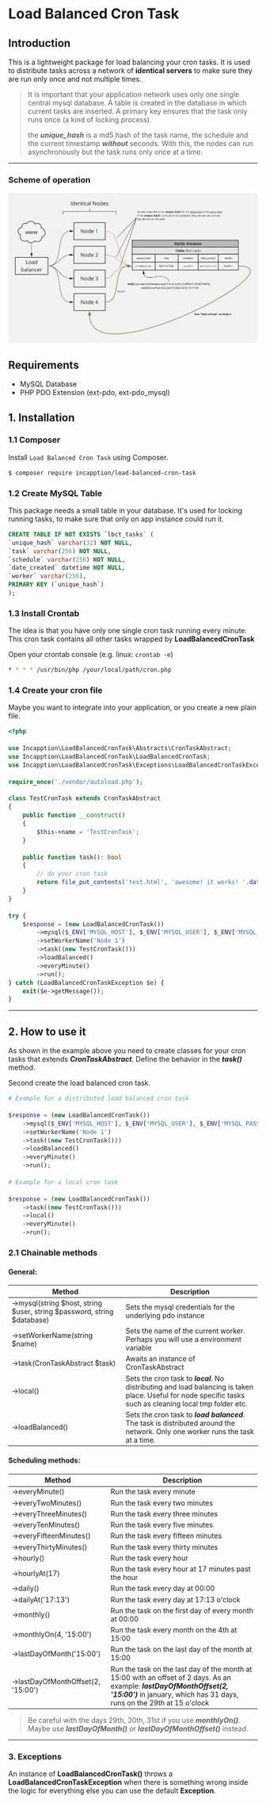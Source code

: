 # Load Balanced Cron Task

## Introduction
This is a lightweight package for load balancing your cron tasks. It is used to distribute tasks 
across a network of **identical servers** to make sure they are run only once and not multiple times. 
>It is important that your application network uses only one single central mysql database. 
A table is created in the database in which current tasks are inserted. 
A primary key ensures that the task only runs once (a kind of locking process).
> 
> the ***unique_hash*** is a md5 hash of the task name, the schedule and the current timestamp ***without*** seconds. With this, the nodes can run asynchronously but the task runs only once at a time.

---

### Scheme of operation

![alt text](scheme.png)

## Requirements
- MySQL Database
- PHP PDO Extension (ext-pdo, ext-pdo_mysql)

## 1. Installation

### 1.1 Composer

Install `Load Balanced Cron Task` using Composer.

```bash
$ composer require incapption/load-balanced-cron-task
```

### 1.2 Create MySQL Table

This package needs a small table in your database. 
It's used for locking running tasks, to make sure that only on app instance could run it.

```sql
CREATE TABLE IF NOT EXISTS `lbct_tasks` (
`unique_hash` varchar(32) NOT NULL,
`task` varchar(256) NOT NULL,
`schedule` varchar(256) NOT NULL,
`date_created` datetime NOT NULL,
`worker` varchar(256),
PRIMARY KEY (`unique_hash`)
);
```

### 1.3 Install Crontab

The idea is that you have only one single cron task running every minute. 
This cron task contains all other tasks wrapped by **LoadBalancedCronTask**

Open your crontab console (e.g. linux: ```crontab -e```)
```bash
* * * * /usr/bin/php /your/local/path/cron.php
```

### 1.4 Create your cron file

Maybe you want to integrate into your application, or you create a new plain file.

```php
<?php

use Incapption\LoadBalancedCronTask\Abstracts\CronTaskAbstract;
use Incapption\LoadBalancedCronTask\LoadBalancedCronTask;
use Incapption\LoadBalancedCronTask\Exceptions\LoadBalancedCronTaskException;

require_once('./vendor/autoload.php');

class TestCronTask extends CronTaskAbstract
{
    public function __construct()
    {
        $this->name = 'TestCronTask';
    }

    public function task(): bool
    {
        // do your cron task
        return file_put_contents('test.html', 'awesome! it works! '.date('Y-m-d H:i:s', time()));
    }
}

try {
    $response = (new LoadBalancedCronTask())
        ->mysql($_ENV['MYSQL_HOST'], $_ENV['MYSQL_USER'], $_ENV['MYSQL_PASSWORD'], $_ENV['MYSQL_DATABASE'])
        ->setWorkerName('Node 1')
        ->task((new TestCronTask()))
        ->loadBalanced()
        ->everyMinute()
        ->run();
} catch (LoadBalancedCronTaskException $e) {
    exit($e->getMessage());
}
```
___

## 2. How to use it

As shown in the example above you need to create classes for your cron tasks that extends ***CronTaskAbstract***. 
Define the behavior in the ***task()*** method.

Second create the load balanced cron task.

```php
# Example for a distributed load balanced cron task
 
$response = (new LoadBalancedCronTask())
    ->mysql($_ENV['MYSQL_HOST'], $_ENV['MYSQL_USER'], $_ENV['MYSQL_PASSWORD'], $_ENV['MYSQL_DATABASE'])
    ->setWorkerName('Node 1')
    ->task((new TestCronTask()))
    ->loadBalanced()
    ->everyMinute()
    ->run();

# Example for a local cron task
 
$response = (new LoadBalancedCronTask())
    ->task((new TestCronTask()))
    ->local()
    ->everyMinute()
    ->run();
```

### 2.1 Chainable methods

#### General:

| Method | Description |
| ----------- | ----------- |
| ->mysql(string $host, string $user, string $password, string $database) | Sets the mysql credentials for the underlying pdo instance |
| ->setWorkerName(string $name) | Sets the name of the current worker. Perhaps you will use a environment variable |
| ->task(CronTaskAbstract $task) | Awaits an instance of CronTaskAbstract |
| ->local() | Sets the cron task to ***local***. No distributing and load balancing is taken place. Useful for node specific tasks such as cleaning local tmp folder etc. |
| ->loadBalanced() | Sets the cron task to ***load balanced***. The task is distributed around the network. Only one worker runs the task at a time. |

#### Scheduling methods:

| Method | Description |
| ----------- | ----------- |
| ->everyMinute() | Run the task every minute |
| ->everyTwoMinutes() | Run the task every two minutes |
| ->everyThreeMinutes() | Run the task every three minutes |
| ->everyTenMinutes() | Run the task every five minutes |
| ->everyFifteenMinutes() | Run the task every fifteen minutes |
| ->everyThirtyMinutes() | Run the task every thirty minutes |
| ->hourly() | Run the task every hour |
| ->hourlyAt(17) | Run the task every hour at 17 minutes past the hour |
| ->daily() | Run the task every day at 00:00 |
| ->dailyAt('17:13') | Run the task every day at 17:13 o'clock |
| ->monthly() | Run the task on the first day of every month at 00:00 |
| ->monthlyOn(4, '15:00') | Run the task every month on the 4th at 15:00 |
| ->lastDayOfMonth('15:00') | Run the task on the last day of the month at 15:00 |
| ->lastDayOfMonthOffset(2, '15:00') | Run the task on the last day of the month at 15:00 with an offset of 2 days. As an example: ***lastDayOfMonthOffset(2, '15:00')*** in january, which has 31 days, runs on the 29th at 15 o'clock|

> Be careful with the days 29th, 30th, 31st if you use ***monthlyOn()***. Maybe use ***lastDayOfMonth()*** or ***lastDayOfMonthOffset()*** instead.

___

### 3. Exceptions
An instance of **LoadBalancedCronTask()** throws a **LoadBalancedCronTaskException** when there is something wrong inside the logic for everything else you can use the default **Exception**.